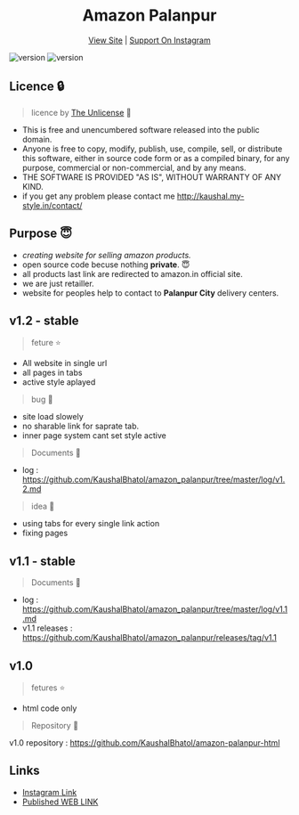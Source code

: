 <h1 align="center">Amazon Palanpur</h1> 
<p align="center"><a href="http://amazon-palanpur.ml" target="_blank">View Site</a> | <a href="http://instagram.com/amazon_palanpur/" target="_blank">Support On Instagram</a></p>

![version](https://img.shields.io/github/license/kaushalBhatol/amazon_palanpur)
![version](https://img.shields.io/badge/version-1.2-blue)


## Licence :lock:
> licence by [The Unlicense](https://github.com/KaushalBhatol/amazon_palanpur/blob/master/LICENSE) :key:

- This is free and unencumbered software released into the public domain.
- Anyone is free to copy, modify, publish, use, compile, sell, or distribute this software, either in source code form or as a compiled binary, for any purpose, commercial or non-commercial, and by any means.
- THE SOFTWARE IS PROVIDED "AS IS", WITHOUT WARRANTY OF ANY KIND.
 - if you get any problem please contact me http://kaushal.my-style.in/contact/

## Purpose :innocent:

 - *creating website for selling amazon products.*
 - open source code becuse nothing __private__. :innocent:
 - all products last link are redirected to amazon.in official site.
 - we are just retailler.
 - website for peoples help to contact to **Palanpur City** delivery centers.
 
## v1.2 - stable
> feture :star:
- All website in single url
- all pages in tabs
- active style aplayed

> bug :bug:
- site load slowely
- no sharable link for saprate tab.
- inner page system cant set style active

> Documents :file_folder:
- log : https://github.com/KaushalBhatol/amazon_palanpur/tree/master/log/v1.2.md

> idea :brain:
- using tabs for every single link action
- fixing pages


## v1.1 - stable
> Documents :file_folder:
- log : https://github.com/KaushalBhatol/amazon_palanpur/tree/master/log/v1.1.md
 - v1.1 releases  : https://github.com/KaushalBhatol/amazon_palanpur/releases/tag/v1.1



## v1.0

>fetures :star:
- html code only
> Repository :file_folder:

 v1.0 repository : https://github.com/KaushalBhatol/amazon-palanpur-html

## Links 

- [Instagram Link](http://instagram.com/amazon_palanpur/)
- [Published WEB LINK](http://amazon-palanpur.ml/)
